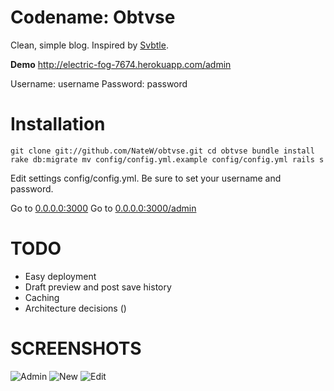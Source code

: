 Codename: Obtvse
================
Clean, simple blog.  Inspired by [Svbtle](http://svbtle.com).

**Demo**
http://electric-fog-7674.herokuapp.com/admin

Username: username
Password: password


Installation
============

`git clone git://github.com/NateW/obtvse.git
cd obtvse
bundle install
rake db:migrate
mv config/config.yml.example config/config.yml
rails s`

Edit settings config/config.yml.  Be sure to set your username and password.

Go to [0.0.0.0:3000](http://0.0.0.0:3000/)
Go to [0.0.0.0:3000/admin](http://0.0.0.0:3000/admin)


TODO
====
- Easy deployment
- Draft preview and post save history
- Caching
- Architecture decisions ()


SCREENSHOTS
===========
![Admin](http://i.imgur.com/OVr7q.png)
![New](http://i.imgur.com/MTm2c.png)
![Edit](http://i.imgur.com/VSR7M.png)